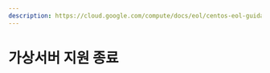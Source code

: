 ```yaml
---
description: https://cloud.google.com/compute/docs/eol/centos-eol-guidance?hl=ko 참고하여 추가 필요
---
```


# 가상서버 지원 종료

